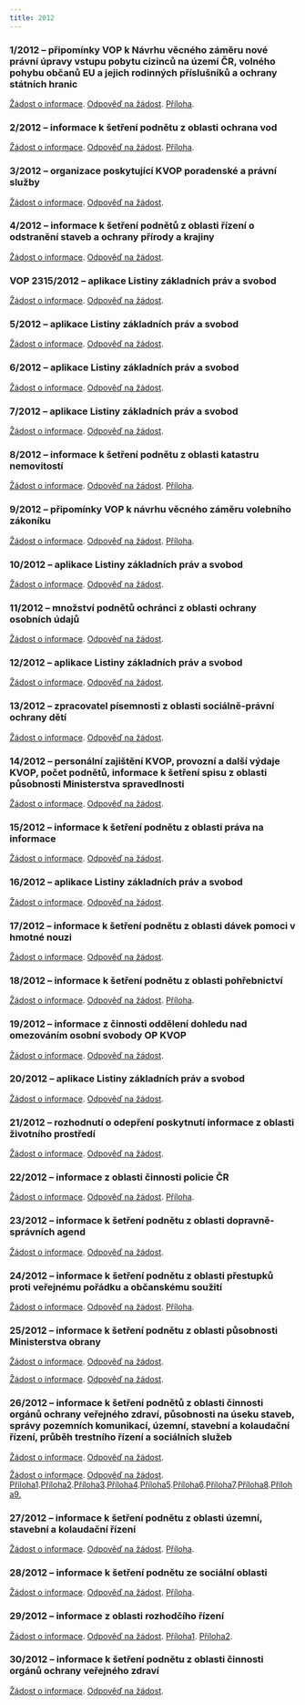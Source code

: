 ```yaml
---
title: 2012
---
```


### 1/2012 – připomínky VOP k Návrhu věcného záměru nové právní úpravy vstupu pobytu cizinců na území ČR, volného pohybu občanů EU a jejich rodinných příslušníků a ochrany státních hranic

[Žádost o informace](/info106/2012/1_2012_zadost.pdf). [Odpověď na žádost](/info106/2012/1_2012_odpoved_-_pripominky_VOP_k_Navrhu_vecneho_zameru_nove_pravni_upravy_vstupu_pobytu_cizincu_na_uzemi_CR.pdf). [Příloha](/info106/2012/1_2012_odpoved_-_priloha.pdf).

### 2/2012 – informace k šetření podnětu z oblasti ochrana vod

[Žádost o informace](/info106/2012/2_2012_zadost.pdf). [Odpověď na žádost](/info106/2012/2_2012_odpoved_-_informace_k_setreni_podnetu_z_oblasti_ochrana_vod.pdf). [Příloha](/info106/2012/2_2012_odpoved_-_priloha.pdf).

### 3/2012 – organizace poskytující KVOP poradenské a právní služby

[Žádost o informace](/info106/2012/3_2012_zadost.pdf). [Odpověď na žádost](/info106/2012/3_2012_odpoved_-_organizace_poskytujici_KVOP_poradenske_a_pravni_sluzby.pdf).

### 4/2012 – informace k šetření podnětů z oblasti řízení o odstranění staveb a ochrany přírody a krajiny

[Žádost o informace](/info106/2012/4-2012_zadost.pdf). [Odpověď na žádost](/info106/2012/4_2012_odpoved_-_informace_k_setreni_podnetu_z_oblasti_rizeni_o_odstraneni_staveb_a_ochrany_prirody_a_krajiny.pdf).

### VOP 2315/2012 – aplikace Listiny základních práv a svobod

[Žádost o informace](/info106/2012/VOP_2315_2012_zadost.pdf). [Odpověď na žádost](/info106/2012/VOP_2315_2012_odpoved_-_aplikace_Listiny_zakladnich_prav_a_svobod.pdf).

### 5/2012 – aplikace Listiny základních práv a svobod

[Žádost o informace](/info106/2012/5_2012_zadost.pdf). [Odpověď na žádost](/info106/2012/5_2012_odpoved_-_aplikace_Listiny_zakladnich_prav_a_svobod.pdf).

### 6/2012 – aplikace Listiny základních práv a svobod

[Žádost o informace](/info106/2012/6_2012_zadost.pdf). [Odpověď na žádost](/info106/2012/6_2012_odpoved_-_aplikace_Listiny_zakladnich_prav_a_svobod.pdf).

### 7/2012 – aplikace Listiny základních práv a svobod

[Žádost o informace](/info106/2012/7_2012_zadost.pdf). [Odpověď na žádost](/info106/2012/7_2012_odpoved_-_aplikace_Listiny_zakladnich_prav_a_svobod.pdf).

### 8/2012 – informace k šetření podnětu z oblasti katastru nemovitostí

[Žádost o informace](/info106/2012/8_2012_zadost.pdf). [Odpověď na žádost](/info106/2012/8_2012_odpoved_-_informace_k_setreni_podnetu_z_oblasti_katastru_nemovitosti.pdf). [Příloha](/info106/2012/8_2012_odpoved_-_priloha.pdf).

### 9/2012 – připomínky VOP k návrhu věcného záměru volebního zákoníku

[Žádost o informace](/info106/2012/9_2012_zadost.pdf). [Odpověď na žádost](/info106/2012/9_2012_odpoved_-_pripominky_VOP_k_navrhu_vecneho_zameru_volebniho_zakoniku.pdf). [Příloha](/info106/2012/9_2012_odpoved_-_priloha.pdf).

### 10/2012 – aplikace Listiny základních práv a svobod

[Žádost o informace](/info106/2012/10_2012_zadost.pdf). [Odpověď na žádost](/info106/2012/10_2012_odpoved_-_aplikace_Listiny_zakladnich_prav_a_svobod.pdf).

### 11/2012 – množství podnětů ochránci z oblasti ochrany osobních údajů

[Žádost o informace](/info106/2012/11_2012_zadost.pdf). [Odpověď na žádost](/info106/2012/11_2012_odpoved_-_mnozstvi_podnetu_ochranci_z_oblasti_ochrany_osobnich_udaju.pdf).

### 12/2012 – aplikace Listiny základních práv a svobod

[Žádost o informace](/info106/2012/12_2012_zadost.pdf). [Odpověď na žádost](/info106/2012/12_2012_odpoved_-_aplikace_Listiny_zakladnich_prav_a_svobod.pdf).

### 13/2012 – zpracovatel písemnosti z oblasti sociálně-právní ochrany dětí

[Žádost o informace](/info106/2012/13_2012_zadost.pdf). [Odpověď na žádost](/info106/2012/13_2012_odpoved_-_zpracovatel_pisemnosti_z_oblasti_socialne-pravni_ochrany_deti.pdf).

### 14/2012 – personální zajištění KVOP, provozní a další výdaje KVOP, počet podnětů, informace k šetření spisu z oblasti působnosti Ministerstva spravedlnosti

[Žádost o informace](/info106/2012/14_2012_zadost.pdf). [Odpověď na žádost](/info106/2012/14_2012_odpoved_-_personalni_zajisteni_KVOP__provozni_a_dalsi_vydaje_KVOP__pocet_podnetu__informace_k_setreni_spisu_z_oblasti_pusobnosti_MS.pdf).

### 15/2012 – informace k šetření podnětu z oblasti práva na informace

[Žádost o informace](/info106/2012/15_2012_zadost.pdf). [Odpověď na žádost](/info106/2012/15_2012_odpoved_-_z_oblasti_prava_na_informace.pdf).

### 16/2012 – aplikace Listiny základních práv a svobod

[Žádost o informace](/info106/2012/16_2012_zadost.pdf). [Odpověď na žádost](/info106/2012/16_2012_odpoved_-_aplikace_Listiny_zakladnich_prav_a_svobod.pdf).

### 17/2012 – informace k šetření podnětu z oblasti dávek pomoci v hmotné nouzi

[Žádost o informace](/info106/2012/17_2012_zadost.pdf). [Odpověď na žádost](/info106/2012/17_2012_odpoved_-_informace_k_setreni_podnetu_z_oblasti_davky_pomoci_v_hmotne_nouzi.pdf).

### 18/2012 – informace k šetření podnětu z oblasti pohřebnictví

[Žádost o informace](/info106/2012/18_2012_zadost.pdf). [Odpověď na žádost](/info106/2012/18_2012_odpoved_-_informace_k_setreni_podnetu_z_oblasti_pohrebnictvi.pdf). [Příloha](/info106/2012/18_2012_odpoved_-_priloha.pdf).

### 19/2012 – informace z činnosti oddělení dohledu nad omezováním osobní svobody OP KVOP

[Žádost o informace](/info106/2012/19_2012_zadost.pdf). [Odpověď na žádost](/info106/2012/19_2012_odpoved_-_informace_z_oddeleni_dohledu_nad_omezovanim_osobni_svobody_OP_KVOP.pdf).

### 20/2012 – aplikace Listiny základních práv a svobod

[Žádost o informace](/info106/2012/20_2012_zadost.pdf). [Odpověď na žádost](/info106/2012/20_2012_odpoved_-_aplikace_Listiny_zakladnich_prav_a_svobod.pdf).

### 21/2012 – rozhodnutí o odepření poskytnutí informace z oblasti životního prostředí

[Žádost o informace](/info106/2012/21_2012_zadost.pdf). [Odpověď na žádost](/info106/2012/21_2012_odpoved_-_rozhodnuti_o_odepreni__poskytnuti_informace_z_oblasti_zivotniho_prostredi.pdf).

### 22/2012 – informace z oblasti činnosti policie ČR

[Žádost o informace](/info106/2012/22_2012_zadost.pdf). [Odpověď na žádost](/info106/2012/22_2012_odpoved_-_informace_o_oblasti_cinnosti_policie_CR.pdf). [Příloha](/info106/2012/22_2012_odpoved_-_priloha.pdf).

### 23/2012 – informace k šetření podnětu z oblasti dopravně-správních agend

[Žádost o informace](/info106/2012/23_2012_zadost.pdf). [Odpověď na žádost](/info106/2012/23_2012_odpoved_-_informace_k_setreni_podnetu_z_oblasti_dopravne-pravnich_agend.pdf).

### 24/2012 – informace k šetření podnětu z oblasti přestupků proti veřejnému pořádku a občanskému soužití

[Žádost o informace](/info106/2012/24_2012_zadost.pdf). [Odpověď na žádost](/info106/2012/24_2012_odpoved_-_informace_k_setreni_podnetu_z_oblasti_prestupku_proti_verejnemu_poradku_a_obcanskemu_souziti.pdf). [Příloha](/info106/2012/24_2012_odpoved_-_priloha.pdf).

### 25/2012 – informace k šetření podnětu z oblasti působnosti Ministerstva obrany

[Žádost o informace](/info106/2012/25_2012_zadost_1.pdf). [Odpověď na žádost](/info106/2012/25_2012_odpoved_1_-_informace_k_setreni_podnetu_z_oblasti_pusobnosti_MO.pdf).

[Žádost o informace](/info106/2012/25_2012_zadost_2.pdf). [Odpověď na žádost](/info106/2012/25_2012_odpoved_2_-_informace_k_setreni_podnetu_z_oblasti_pusobnosti_MO.pdf).

### 26/2012 – informace k šetření podnětů z oblasti činnosti orgánů ochrany veřejného zdraví, působnosti na úseku staveb, správy pozemních komunikací, územní, stavební a kolaudační řízení, průběh trestního řízení a sociálních služeb

[Žádost o informace](/info106/2012/26_2012_zadost_1.pdf). [Odpověď na žádost](/info106/2012/26_2012_odpoved_1_-_informace_k_setreni_podnetu_z_oblasti_cinnosti_organu_ochrany_verejneho_zdravi__pusobnosti_na_useku_staveb__spravy_pozemnich_komunkaci_atd..pdf).

[Žádost o informace](/info106/2012/26_2012_zadost_2.pdf). [Odpověď na žádost](/info106/2012/26_2012_odpoved_2_-_informace_k_setreni_podnetu_z_oblasti_socialnich_sluzeb.pdf). [Příloha1](/info106/2012/26_2012_odpoved_-_priloha_1.pdf).[Příloha2](/info106/2012/26_2012_odpoved_-_priloha_2.pdf).[Příloha3](/info106/2012/26_2012_odpoved_-_priloha_3.pdf).[Příloha4](/info106/2012/26_2012_odpoved_-_priloha_4.pdf).[Příloha5](/info106/2012/26_2012_odpoved_-_priloha_5.pdf).[Příloha6](/info106/2012/26_2012_odpoved_-_priloha_6.pdf).[Příloha7](/info106/2012/26_2012_odpoved_-_priloha_7.pdf).[Příloha8](/info106/2012/26_2012_odpoved_-_priloha_8.pdf).[Příloha9.](/info106/2012/26_2012_odpoved_-_priloha_9.pdf)

### 27/2012 – informace k šetření podnětu z oblasti územní, stavební a kolaudační řízení

[Žádost o informace](/info106/2012/27_2012_zadost.pdf). [Odpověď na žádost](/info106/2012/27_2012_odpoved_-_informace_k_setreni_podnetu_z_oblasti_uzemni__stavebni_a_kolaudacni_rizeni.pdf). [Příloha](/info106/2012/27_2012_priloha.pdf).

### 28/2012 – informace k šetření podnětu ze sociální oblasti

[Žádost o informace](/info106/2012/28_2012_zadost.pdf). [Odpověď na žádost](/info106/2012/28_2012_odpoved_-_informace_k_setreni_podnetu_ze_socialni_oblasti.pdf). [Příloha](/info106/2012/28_2012_odpoved_-_priloha.pdf).

### 29/2012 – informace z oblasti rozhodčího řízení

[Žádost o informace](/info106/2012/29_2012_zadost.pdf). [Odpověď na žádost](/info106/2012/29_2012_odpoved_-_informace_z_oblasti_rozhodciho_rizeni.pdf). [Příloha1](/info106/2012/29_2012_odpoved_-_priloha_1.pdf). [Příloha2](/info106/2012/29_2012_odpoved_-_priloha_2.pdf).

### 30/2012 – informace k šetření podnětu z oblasti činnosti orgánů ochrany veřejného zdraví

[Žádost o informace](/info106/2012/30_2012_zadost.pdf). [Odpověď na žádost](/info106/2012/30_2012_odpoved_-_informace_k_setreni_podnetu_z_oblasti_cinnosti_organu_ochrany_verejneho_zdravi.pdf).
